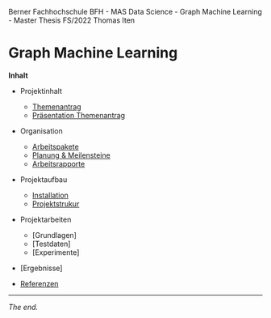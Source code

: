 Berner Fachhochschule BFH - MAS Data Science - Graph Machine Learning - Master Thesis FS/2022 Thomas Iten

# Graph Machine Learning

**Inhalt**

- Projektinhalt
  - [Themenantrag](doc/Themenantrag-MT-FS22-ThomasIten-V10-Public.pdf)
  - [Präsentation Themenantrag](doc/Themenantrag-Pr%C3%A4sentation-V10.pdf)

- Organisation
  - [Arbeitspakete](doc/workpackages.md)
  - [Planung & Meilensteine](doc/planning.md)
  - [Arbeitsrapporte](doc/workreports.md)

- Projektaufbau
  - [Installation](doc/installation.md)
  - [Projektstrukur](doc/structure.md)

- Projektarbeiten  
  - [Grundlagen]
  - [Testdaten]
  - [Experimente]

- [Ergebnisse]

- [Referenzen](doc/references.md)

---
_The end._

